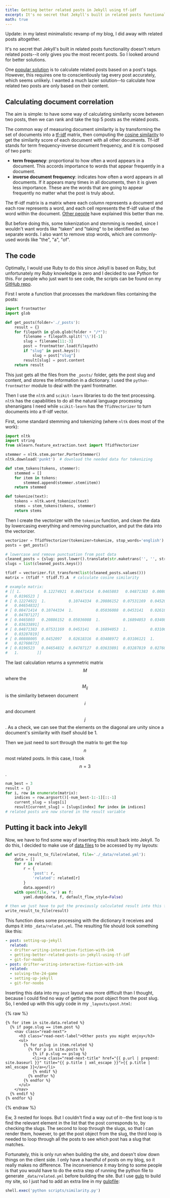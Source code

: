 ```yaml
---
title: Getting better related posts in Jekyll using tf-idf
excerpt: It's no secret that Jekyll's built in related posts functionality doesn't return related posts--it only gives you the most recent posts. So I decided to use some NLP techniques to calculate document correlation and retrieve related posts instead. 
math: true
---
```

<p class="flex items-center justify-center pa3 bg-lightest-blue navy">Update: in my latest minimalistic revamp of my blog, I did away with related posts altogether. </p>

It's no secret that Jekyll's built in related posts functionality doesn't  return related posts--it only gives you the most recent posts. So I looked around for better solutions. 

One [popular solution](https://github.com/jumanji27/related-posts-jekyll-plugin) is to calculate related posts based on a post's tags. However, this requires one to conscientiously tag every post accurately, which seems unlikely. I wanted a much lazier solution--to calculate how related two posts are only based on their content. 

## Calculating document correlation

The aim is simple: to have some way of calculating similarity score between two posts, then we can rank and take the top 5 posts as the related posts. 

The common way of measuring document similarity is by transforming the set of documents into a [tf-idf](https://en.wikipedia.org/wiki/Tf–idf) matrix, then computing the [cosine similarity](https://en.wikipedia.org/wiki/Cosine_similarity) to get the similarity score of each document with all other documents. Tf-idf stands for term frequency-inverse document frequency, and it is composed of two parts:

- **term frequency**: proportional to how often a word appears in a document. This accords importance to words that appear frequently in a document.
- **inverse document frequency**: indicates how often a word appears in all documents. If it appears many times in all documents, then it is given less importance. These are the words that are going to appear frequently no matter what the post is truly about. 

The tf-idf matrix is a matrix where each column represents a document and each row represents a word, and each cell represents the tf-idf value of the word within the document. [Other people](http://www.tfidf.com/) have explained this better than me. 

But before doing this, some tokenization and stemming is needed, since I wouldn't want words like "taken" and "taking" to be identified as two separate words. I also want to remove stop words, which are commonly-used words like "the", "a", "of". 

## The code

Optimally, I would use Ruby to do this since Jekyll is based on Ruby, but unfortunately my Ruby knowledge is zero and I decided to use Python for this. For people who just want to see code, the scripts can be found on my [GitHub repo](https://github.com/lingxz/lingxz.github.io/tree/0827ae2b850c3ba7288d099ea41e41becfa138e5/scripts). 

First I wrote a function that processes the markdown files containing the posts: 

```python
import frontmatter
import glob

def get_posts(folder='./_posts'):
    result = {}
    for filepath in glob.glob(folder + "/*"):
        filename = filepath.split('\\')[-1]
        slug = filename[11:-3]
        post = frontmatter.load(filepath)
        if "slug" in post.keys():
            slug = post["slug"]
        result[slug] = post.content
    return result
```

This just gets all the files from the `_posts/` folder, gets the post slug and content, and stores the information in a dictionary. I used the `python-frontmatter` module to deal with the yaml frontmatter. 

Then I use the `nltk` and `scikit-learn` libraries to do the text processing. `nltk` has the capabilities to do all the natural language processing shenanigans I need while `scikit-learn` has the `TfidVectorizer` to turn documents into a tf-idf vector.  

First, some standard stemming and tokenizing (where `nltk` does most of the work):

```python
import nltk
import string
from sklearn.feature_extraction.text import TfidfVectorizer

stemmer = nltk.stem.porter.PorterStemmer()
nltk.download('punkt')  # download the needed data for tokenizing

def stem_tokens(tokens, stemmer):
    stemmed = []
    for item in tokens:
        stemmed.append(stemmer.stem(item))
    return stemmed

def tokenize(text):
    tokens = nltk.word_tokenize(text)
    stems = stem_tokens(tokens, stemmer)
    return stems 
```

Then I create the vectorizer with the `tokenize` function, and clean the data by lowercasing everything and removing punctuation, and put the data into the vectorizer.

```python
vectorizer = TfidfVectorizer(tokenizer=tokenize, stop_words='english')
posts = get_posts()

# lowercase and remove punctuation from post data
cleaned_posts = {slug: post.lower().translate(str.maketrans('', '', string.punctuation)) for slug, post in posts.items()}
slugs = list(cleaned_posts.keys())

tfidf = vectorizer.fit_transform(list(cleaned_posts.values()))
matrix = (tfidf * tfidf.T).A  # calculate cosine similarity

# example matrix:
# [[ 1.          0.12274921  0.08471414  0.0465803   0.04871383  0.00808005
#   0.0196523 ]
# [ 0.12274921  1.          0.10744334  0.20886152  0.07531169  0.0452097
#   0.04654832]
# [ 0.08471414  0.10744334  1.          0.05036088  0.0453141   0.02618316
#   0.04787127]
# [ 0.0465803   0.20886152  0.05036088  1.          0.16894053  0.03408972
#   0.03633891]
# [ 0.04871383  0.07531169  0.0453141   0.16894053  1.          0.03106121
#   0.03287819]
# [ 0.00808005  0.0452097   0.02618316  0.03408972  0.03106121  1.
#   0.02760873]
# [ 0.0196523   0.04654832  0.04787127  0.03633891  0.03287819  0.02760873
#   1.        ]]
```

The last calculation returns a symmetric matrix $$M$$ where the $$M_{ij}$$ is the similarity between document $$i$$ and document $$j$$. As a check, we can see that the elements on the diagonal are unity since a document's similarity with itself should be 1. 

Then we just need to sort through the matrix to get the top $$n$$ most related posts. In this case, I took $$n = 3$$.

```python
num_best = 3
result = {}
for i, row in enumerate(matrix):
    indices = row.argsort()[-num_best-1:-1][::-1]
    current_slug = slugs[i]
    result[current_slug] = [slugs[index] for index in indices]
# related posts are now stored in the result variable
```

## Putting it back into Jekyll

Now, we have to find some way of inserting this result back into Jekyll. To do this, I decided to make use of [data files](https://jekyllrb.com/docs/datafiles/) to be accessed by my layouts:

```python
def write_result_to_file(related, file='./_data/related.yml'):
    data = []
    for r in related:
        r = {
            'post': r,
            'related': related[r]
        }
        data.append(r)
    with open(file, 'w') as f:
        yaml.dump(data, f, default_flow_style=False)

# then we just have to put the previously calculated result into this function
write_result_to_file(result)
```

This function does some processing with the dictionary it receives and dumps it into `_data/related.yml`. The resulting file should look something like this:

```yaml
- post: setting-up-jekyll
  related:
  - drifter-writing-interactive-fiction-with-ink
  - getting-better-related-posts-in-jekyll-using-tf-idf
  - git-for-noobs
- post: drifter-writing-interactive-fiction-with-ink
  related:
  - solving-the-24-game
  - setting-up-jekyll
  - git-for-noobs
```

Inserting this data into my `post` layout was more difficult than I thought, because I could find no way of getting the post object from the post slug. So, I ended up with this ugly code in my `_layouts/post.html`:

{% raw %}
```liquid
{% for item in site.data.related %}
  {% if page.slug == item.post %}
    <nav class="read-next">
      <h3 class="read-next-label">Other posts you might enjoy</h3>
      <ul>
        {% for pslug in item.related %}
          {% for p in site.posts %}
            {% if p.slug == pslug %}
            <li><a class="read-next-title" href="{{ p.url | prepend: site.baseurl }}" title="{{ p.title | xml_escape }}">{{ p.title | xml_escape }}</a></li>
            {% endif %}
          {% endfor %}
        {% endfor %}
      </ul>
    </nav>
  {% endif %}
{% endfor %}
```
{% endraw %}

Ew, 3 nested for loops. But I couldn't find a way out of it--the first loop is to find the relevant element in the list that the post corresponds to, by checking the slugs. The second to loop through the slugs, so that I can render them, however, to get the post object from the slug, the third loop is needed to loop through all the posts to see which post has a slug that matches. 

Fortunately, this is only run when building the site, and doesn't slow down things on the client side. I only have a handful of posts on my blog, so it really makes no difference. The inconvenience it may bring to some people is that you would have to do the extra step of running the python file to generate `_data/related.yml` before building the site. But I use [gulp](https://gulpjs.com/) to build my site, so I just had to add an extra line in my [gulpfile](https://github.com/lingxz/lingxz.github.io/blob/source/gulpfile.js):

```js
shell.exec('python scripts/similarity.py')
```